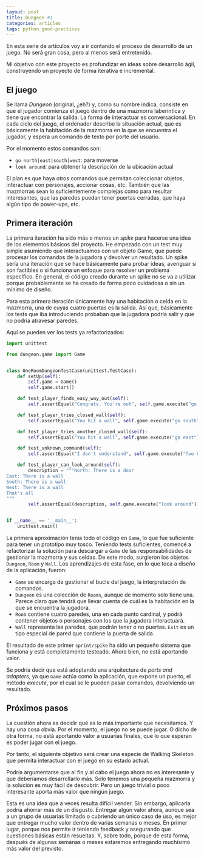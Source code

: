 ```yaml
---
layout: post
title: Dungeon #1
categories: articles
tags: python good-practices
---
```


En esta serie de artículos voy a ir contando el proceso de desarrollo de un juego. No será gran cosa, pero al menos será entretenido.

Mi objetivo con este proyecto es profundizar en ideas sobre desarrollo ágil, construyendo un proyecto de forma iterativa e incremental.

## El juego

Se llama _Dungeon_ (original, ¿eh?) y, como su nombre indica, consiste en que el jugador comienza el juego dentro de una mazmorra laberíntica y tiene que encontrar la salida. La forma de interactuar es conversacional. En cada ciclo del juego, el ordenador describe la situación actual, que es básicamente la habitación de la mazmorra en la que se encuentra el jugador, y espera un comando de texto por porte del usuario.

Por el momento estos comandos son:

* `go north|east|south|west`: para moverse
* `look around`: para obtener la descripción de la ubicación actual

El plan es que haya otros comandos que permitan coleccionar objetos, interactuar con personajes, accionar cosas, etc. También que las mazmorras sean lo suficientemente complejas como para resultar interesantes, que las paredes puedan tener puertas cerradas, que haya algún tipo de power-ups, etc. 

## Primera iteración

La primera iteración ha sido más o menos un _spike_ para hacerse una idea de los elementos básicos del proyecto. He empezado con un test muy simple asumiendo que interactuamos con un objeto Game, que puede procesar los comandos de la jugadora y devolver un resultado. Un spike sería una iteración que se hace básicamente para probar ideas, averiguar si son factibles o si funciona un enfoque para resolver un problema específico. En general, el código creado durante un spike no se va a utilizar porque probablemente se ha creado de forma poco cuidadosa o sin un mínimo de diseño.

Para esta primera iteración únicamente hay una habitación o celda en la mazmorra, una de cuyas cuatro puertas es la salida. Así que, básicamente los tests que iba introduciendo probaban que la jugadora podría salir y que no podría atravesar paredes.

Aquí se pueden ver los tests ya refactorizados:

```python
import unittest

from dungeon.game import Game


class OneRoomDungeonTestCase(unittest.TestCase):
    def setUp(self):
        self.game = Game()
        self.game.start()

    def test_player_finds_easy_way_out(self):
        self.assertEqual("Congrats. You're out", self.game.execute("go north"))

    def test_player_tries_closed_wall(self):
        self.assertEqual("You hit a wall", self.game.execute("go south"))

    def test_player_tries_another_closed_wall(self):
        self.assertEqual("You hit a wall", self.game.execute("go east"))

    def test_unknown_command(self):
        self.assertEqual("I don't understand", self.game.execute("foo bar"))

    def test_player_can_look_around(self):
        description = """North: There is a door
East: There is a wall
South: There is a wall
West: There is a wall
That's all
"""
        self.assertEqual(description, self.game.execute("look around"))


if __name__ == '__main__':
    unittest.main()
```

La primera aproximación tenía todo el código en `Game`, lo que fue suficiente para tener un prototipo muy tosco. Teniendo tests suficientes, comencé a refactorizar la solución para descargar a `Game` de las responsabilidades de gestionar la mazmorra y sus celdas. De este modo, surgieron los objetos `Dungeon`, `Room` y `Wall`. Los aprendizajes de esta fase, en lo que toca a diseño de la aplicación, fueron:

* `Game` se encarga de gestionar el bucle del juego, la interpretación de comandos.
* `Dungeon` es una colección de `Rooms`, aunque de momento solo tiene una. Parece claro que tendrá que llevar cuenta de cuál es la habitación en la que se encuentra la jugadora.
* `Room` contiene cuatro paredes, una en cada punto cardinal, y podrá contener objetos o personajes con los que la jugadora interactuará.
* `Wall` representa las paredes, que podrán tener o no puertas. `Exit` es un tipo especial de pared que contiene la puerta de salida.

El resultado de este primer `sprint/spike` ha sido un pequeño sistema que funciona y está completamente testeado. Ahora bien, no está aportando valor.

Se podría decir que está adoptando una arquitectura de _ports and adapters_, ya que `Game` actúa como la aplicación, que expone un puerto, el método _execute_, por el cual se le pueden pasar comandos, devolviendo un resultado.

## Próximos pasos

La cuestión ahora es decidir qué es lo más importante que necesitamos. Y hay una cosa obvia. Por el momento, el juego no se puede jugar. O dicho de otra forma, no está aportando valor a usuarias finales, que lo que esperan es poder jugar con el juego.

Por tanto, el siguiente objetivo será crear una especie de Walking Skeleton que permita interactuar con el juego en su estado actual.

Podría argumentarse que al fin y al cabo el juego ahora no es interesante y que deberíamos desarrollarlo más. Solo tenemos una pequeña mazmorra y la solución es muy fácil de descubrir. Pero un juego trivial o poco interesante aporta más valor que ningún juego. 

Esta es una idea que a veces resulta difícil vender. Sin embargo, aplicarla podría ahorrar más de un disgusto. Entregar algún valor ahora, aunque sea a un grupo de usuarias limitado o cubriendo un único caso de uso, es mejor que entregar mucho valor dentro de varias semanas o meses. En primer lugar, porque nos permite ir teniendo feedback y asegurando que cuestiones básicas están resueltas. Y, sobre todo, porque de esta forma, después de algunas semanas o meses estaremos entregando muchísimo más valor del previsto.
